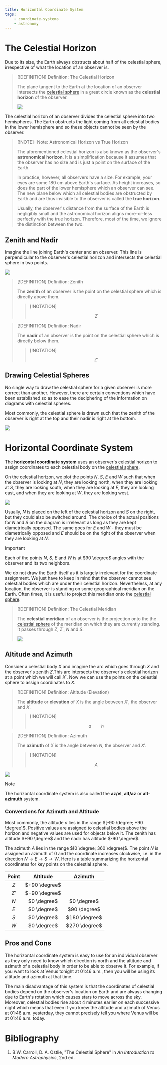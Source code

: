 ```yaml
---
title: Horizontal Coordinate System
tags:
    - coordinate-systems
    - astronomy
---
```


# The Celestial Horizon

Due to its size, the Earth always obstructs about half of the celestial sphere, irrespective of what the location of an observer is. 

>[!DEFINITION] Definition: The Celestial Horizon
>
>The plane tangent to the Earth at the location of an observer intersects the [celestial sphere](The%20Celestial%20Sphere.md) in a great circle known as the **celestial horizon** of the observer.
>
>![](res/The%20Celestial%20Horizon.svg)
>

The celestial horizon of an observer divides the celestial sphere into two hemispheres. The Earth obstructs the light coming from all celestial bodies in the lower hemisphere and so these objects cannot be seen by the observer.

>[!NOTE]- Note: Astronomical Horizon vs True Horizon
>
>The aforementioned celestial horizon is also known as the observer's **astronomical horizon**. It is a simplification because it assumes that the observer has no size and is just a point on the surface of the Earth.
>
>In practice, however, all observers have a size. For example, your eyes are some 180 cm above Earth's surface. As height increases, so does the part of the lower hemisphere which an observer can see. The new plane below which all celestial bodies are obstructed by Earth and are thus invisible to the observer is called the **true horizon**.
>
>Usually, the observer's distance from the surface of the Earth is negligibly small and the astronomical horizon aligns more-or-less perfectly with the true horizon. Therefore, most of the time, we ignore the distinction between the two.
>

## Zenith and Nadir

Imagine the line joining Earth's center and an observer. This line is perpendicular to the observer's celestial horizon and intersects the celestial sphere in two points.

![](res/Zenith%20and%20Nadir.svg)

>[!DEFINITION] Definition: Zenith
>
>The **zenith** of an observer is the point on the celestial sphere which is directly above them.
>
>>[!NOTATION]
>>
>>$$
>>Z
>>$$
>>

>[!DEFINITION] Definition: Nadir
>
>The **nadir** of an observer is the point on the celestial sphere which is directly below them.
>
>>[!NOTATION]
>>
>>$$
>>Z'
>>$$
>>
>

## Drawing Celestial Spheres

No single way to draw the celestial sphere for a given observer is more correct than another. However, there are certain conventions which have been established so as to ease the deciphering of the information on diagrams with celestial spheres.

Most commonly, the celestial sphere is drawn such that the zenith of the observer is right at the top and their nadir is right at the bottom.

![](res/Celestial%20Sphere%20Drawing%20Convention.svg)

# Horizontal Coordinate System

The **horizontal coordinate system** uses an observer's celestial horizon to assign coordinates to each celestial body on the [celestial sphere](The%20Celestial%20Sphere.md). 

On the celestial horizon, we plot the points $N$, $S$, $E$ and $W$ such that when the observer is looking at $N$, they are looking north, when they are looking at $S$, they are looking south, when they are looking at $E$, they are looking east, and when they are looking at $W$, they are looking west.

![](res/NSEW%20Celestial%20Horizon.svg)

Usually, $N$ is placed on the left of the celestial horizon and $S$ on the right, but they could also be switched around. The choice of the actual positions for $N$ and $S$ on the diagram is irrelevant as long as they are kept diametrically opposed. The same goes for $E$ and $W$ - they must be diametrically opposed and $E$ should be on the right of the observer when they are looking at $N$. 

>[!IMPORTANT]
>
>Each of the points $N$, $S$, $E$ and $W$ is at $90 \degree$ angles with the observer and its two neighbors.
>

We do not draw the Earth itself as it is largely irrelevant for the coordinate assignment. We just have to keep in mind that the observer cannot see celestial bodies which are under their celestial horizon. Nevertheless, at any location, the observer is standing on some geographical meridian on the Earth. Often times, it is useful to project this meridian onto the [celestial sphere](The%20Celestial%20Sphere.md).

>[!DEFINITION] Definition: The Celestial Meridian
>
>The **celestial meridian** of an observer is the projection onto the the [celestial sphere](The%20Celestial%20Sphere.md) of the meridian on which they are currently standing. It passes through $Z$, $Z'$, $N$ and $S$.
>
>![](res/The%20Celestial%20Meridian.svg)
>

## Altitude and Azimuth

Consider a celestial body $X$ and imagine the arc which goes through $X$ and the observer's zenith $Z$.This arc intersects the observer's celestial horizon at a point which we will call $X'$. Now we can use the points on the celestial sphere to assign coordinates to $X$.

>[!DEFINITION] Definition: Altitude (Elevation)
>
>The **altitude** or **elevation** of $X$ is the angle between $X'$, the observer and $X$.
>
>>[!NOTATION]
>>
>>$$
>>a \qquad h
>>$$
>>
>

>[!DEFINITION] Definition: Azimuth
>
>The **azimuth** of $X$ is the angle between $N$, the observer and $X'$.
>
>>[!NOTATION]
>>
>>$$
>>A
>>$$
>>
>

![](res/Horizontal%20Coordinate%20System.svg)

>[!NOTE]
>
>The horizontal coordinate system is also called the **az/el**, **alt/az** or **alt-azimuth** system.
>

### Conventions for Azimuth and Altitude

Most commonly, the altitude $a$ lies in the range $[-90 \degree; +90 \degree]$. Positive values are assigned to celestial bodies above the horizon and negative values are used for objects below it. The zenith has altitude $+90 \degree$ and the nadir has altitude $-90 \degree$.

The azimuth $A$ lies in the range $[0 \degree; 360 \degree)$. The point $N$ is assigned an azimuth of $0$ and the coordinate increases clockwise, i.e. in the direction $N \to E \to S \to W$. Here is a table summarizing the horizontal coordinates for key points on the celestial sphere.

|Point|Altitude|Azimuth|
|:--:|:--:|:--:|
|$Z$|$+90 \degree$||
|$Z'$|$-90 \degree$||
|$N$|$0 \degree$|$0 \degree$|
|$E$|$0 \degree$|$90 \degree$|
|$S$|$0 \degree$|$180 \degree$|
|$W$|$0 \degree$|$270 \degree$|

## Pros and Cons

The horizontal coordinate system is easy to use for an individual observer as they only need to know which direction is north and the altitude and azimuth of a celestial body in order to be able to observe it. For example, if you want to look at Venus tonight at 01:46 a.m., then you will be using its altitude and azimuth at that time.

The main disadvantage of this system is that the coordinates of celestial bodies depend on the observer's location on Earth and are always changing due to Earth's rotation which causes stars to move across the sky. Moreover, celestial bodies rise about 4 minutes earlier on each successive night which means that even if you knew the altitude and azimuth of Venus at 01:46 a.m. yesterday, they cannot precisely tell you where Venus will be at 01:46 a.m. today.

# Bibliography

1. B.W. Carroll, D. A. Ostlie, "The Celestial Sphere" in *An Introduction to Modern Astrophysics*, 2nd ed.
